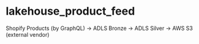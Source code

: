 # lakehouse_product_feed
Shopify Products (by GraphQL) -> ADLS Bronze -> ADLS Silver -> AWS S3 (external vendor)
